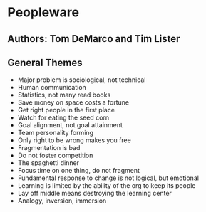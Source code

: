 # Peopleware
## Authors: Tom DeMarco and Tim Lister

## General Themes
- Major problem is sociological, not technical
- Human communication
- Statistics, not many read books
- Save money on space costs a fortune
- Get right people in the first place
- Watch for eating the seed corn
- Goal alignment, not goal attainment
- Team personality forming
- Only right to be wrong makes you free
- Fragmentation is bad
- Do not foster competition
- The spaghetti dinner
- Focus time on one thing, do not fragment
- Fundamental response to change is not logical, but emotional
- Learning is limited by the ability of the org to keep its people
- Lay off middle means destroying the learning center
- Analogy, inversion, immersion
